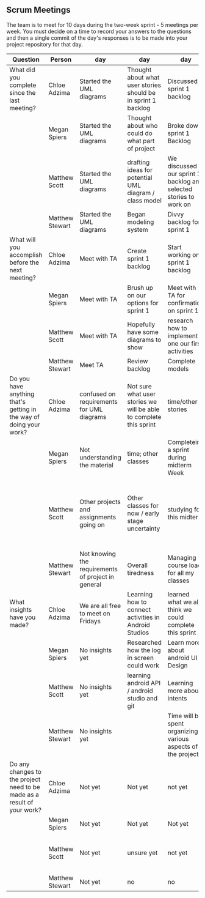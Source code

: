 ## Scrum Meetings
The team is to meet for 10 days during the two-week sprint - 5 meetings per week. You must decide on a time to record your answers to the questions and then a single commit of the day's responses is to be made into your project repository for that day.

Question    |          Person                                             | day | day | day | day | day | day | day |day | day | day |
------------|---------------------------------------------------------------------|-----|-----|-----|-----|-----|-----|-----|----|-----|-----|                                                              
| What did you complete since the last meeting? | Chloe Adzima| Started the UML diagrams | Thought about what user stories should be in sprint 1 backlog | Discussed sprint 1 backlog | Met with TA to go over user stories and sprint 1 backlog | Finished UML diagrams | Learned how to connect activities in Android Studio
|            | Megan Spiers| Started the UML diagrams | Thought about who could do what part of project | Broke down sprint 1 Backlog | Worked on UML | Complete Today's Assignments 
|            | Matthew Scott |   Started the UML diagrams | drafting ideas for potential UML diagram / class model | We discussed our sprint 1 backlog and selected stories to work on | Met with TA to get clarification on Project | completed UML models
|            | Matthew Stewart | Started the UML diagrams |  Began modeling system  |  Divvy backlog for sprint 1  |  Completed some models
| What will you accomplish before the next meeting? | Chloe Adzima | Meet with TA | Create sprint 1 backlog | Start working on sprint 1 backlog | Finish UML diagrams | Start creating donor main activity screen | Start working on UI for sprint 1
|            | Megan Spiers |   Meet with TA | Brush up on our options for sprint 1 | Meet with TA for confirmation on sprint 1 | Complete Saturdays Assignments | Start Sprint 1
|            | Matthew Scott |   Meet with TA | Hopefully have some diagrams to show | research how to implement one our first activities | Have behavioral UML diagram complete | work on first app activity for project
|            | Matthew Stewart | Meet TA  |  Review backlog  |  Complete models  |  Start an outline in Android Studio
| Do you have anything that's getting in the way of doing your work? | Chloe Adzima | confused on requirements for UML diagrams | Not sure what user stories we will be able to complete this sprint | time/other stories | unsure how to make UML diagrams correctly | worried about how github will work with Android Studio | Midterms
|            | Megan Spiers |   Not understanding the material | time; other classes | Completeing a sprint during midterm Week | Car broke down :( | Work
|            | Matthew Scott |   Other projects and assignments going on | Other classes for now / early stage uncertainty | studying for this midterm | havent completed every diagram yet | just learning details of android API and java still before I can complete certain features of activity
|            | Matthew Stewart | Not knowing the requirements of project in general  |  Overall tiredness  |  Managing course load for all my classes  |  Failing to remember/document what I need to do 
| What insights have you made? |Chloe Adzima | We are all free to meet on Fridays | Learning how to connect activities in Android Studios | learned what we all think we could complete this sprint | Understand what we will do this sprint | understand the main idea of the app better after doing UML | Have a better understanding of how Android Studios works
|            | Megan Spiers |   No insights yet | Researched how the log in screen could work | Learn more about android UI Design | Better understanding of what is required of Us | Understand UML better
|            | Matthew Scott |   No insights yet | learning android API / android studio and git | Learning more about intents | better understanding of the behavior of our app from diagrams | Meeting with TA cleared up some of our expected requirements
|            | Matthew Stewart | No insights yet  |  |  Time will be spent organizing various aspects of the project  |  I got an idea for how our system needs to work with other systems
| Do any changes to the project need to be made as a result of your work? |Chloe Adzima | Not yet | Not yet | not yet | not yet | not yet | no, still in learning stage
|            | Megan Spiers |   Not yet | Not yet | Not yet | Not yet | Not yet
|            | Matthew Scott |   Not yet | unsure yet | not yet | not yet | not yet, planning stage still seems good so far
|            | Matthew Stewart | Not yet |  no  |  no  |  no  
